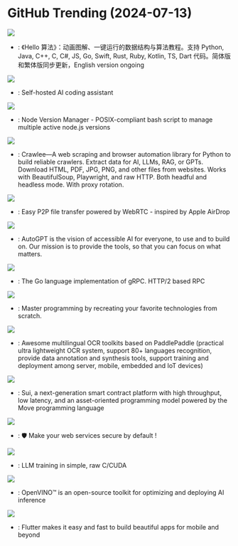 # GitHub Trending (2024-07-13)

![](https://img.shields.io/badge/Java-New%20635-green?style=flat-square&logo=appveyor)
- [](https://github.comundefined): 《Hello 算法》：动画图解、一键运行的数据结构与算法教程。支持 Python, Java, C++, C, C#, JS, Go, Swift, Rust, Ruby, Kotlin, TS, Dart 代码。简体版和繁体版同步更新，English version ongoing

![](https://img.shields.io/badge/Rust-New%20256-green?style=flat-square&logo=appveyor)
- [](https://github.comundefined): Self-hosted AI coding assistant

![](https://img.shields.io/badge/Shell-New%2085-green?style=flat-square&logo=appveyor)
- [](https://github.comundefined): Node Version Manager - POSIX-compliant bash script to manage multiple active node.js versions

![](https://img.shields.io/badge/Python-New%20298-green?style=flat-square&logo=appveyor)
- [](https://github.comundefined): Crawlee—A web scraping and browser automation library for Python to build reliable crawlers. Extract data for AI, LLMs, RAG, or GPTs. Download HTML, PDF, JPG, PNG, and other files from websites. Works with BeautifulSoup, Playwright, and raw HTTP. Both headful and headless mode. With proxy rotation.

![](https://img.shields.io/badge/JavaScript-New%2029-green?style=flat-square&logo=appveyor)
- [](https://github.comundefined): Easy P2P file transfer powered by WebRTC - inspired by Apple AirDrop

![](https://img.shields.io/badge/Python-New%2037-green?style=flat-square&logo=appveyor)
- [](https://github.comundefined): AutoGPT is the vision of accessible AI for everyone, to use and to build on. Our mission is to provide the tools, so that you can focus on what matters.

![](https://img.shields.io/badge/Go-New%2042-green?style=flat-square&logo=appveyor)
- [](https://github.comundefined): The Go language implementation of gRPC. HTTP/2 based RPC

![](https://img.shields.io/badge/none-New%20492-green?style=flat-square&logo=appveyor)
- [](https://github.comundefined): Master programming by recreating your favorite technologies from scratch.

![](https://img.shields.io/badge/Python-New%20203-green?style=flat-square&logo=appveyor)
- [](https://github.comundefined): Awesome multilingual OCR toolkits based on PaddlePaddle (practical ultra lightweight OCR system, support 80+ languages recognition, provide data annotation and synthesis tools, support training and deployment among server, mobile, embedded and IoT devices)

![](https://img.shields.io/badge/Rust-New%2019-green?style=flat-square&logo=appveyor)
- [](https://github.comundefined): Sui, a next-generation smart contract platform with high throughput, low latency, and an asset-oriented programming model powered by the Move programming language

![](https://img.shields.io/badge/Python-New%20322-green?style=flat-square&logo=appveyor)
- [](https://github.comundefined): 🛡️ Make your web services secure by default !

![](https://img.shields.io/badge/Cuda-New%2090-green?style=flat-square&logo=appveyor)
- [](https://github.comundefined): LLM training in simple, raw C/CUDA

![](https://img.shields.io/badge/C%2B%2B-New%2013-green?style=flat-square&logo=appveyor)
- [](https://github.comundefined): OpenVINO™ is an open-source toolkit for optimizing and deploying AI inference

![](https://img.shields.io/badge/Dart-New%2044-green?style=flat-square&logo=appveyor)
- [](https://github.comundefined): Flutter makes it easy and fast to build beautiful apps for mobile and beyond

